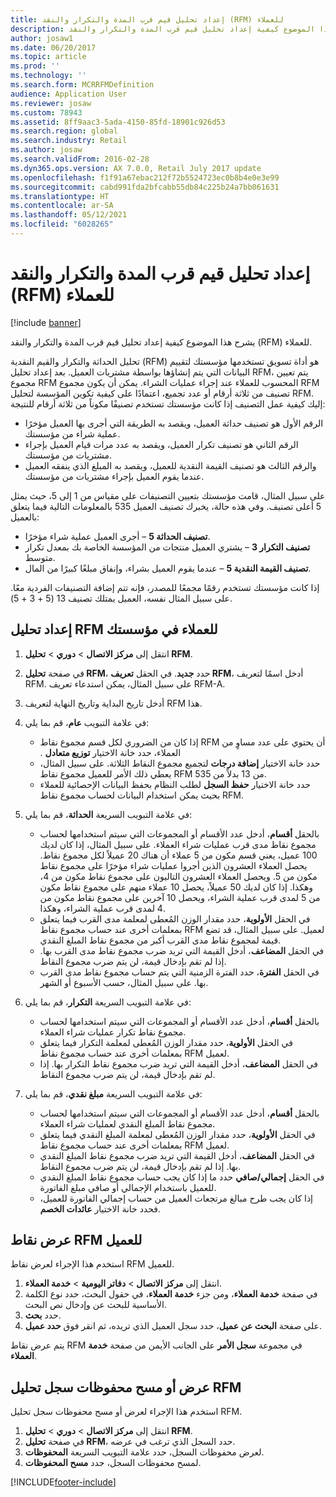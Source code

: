 ```yaml
---
title: إعداد تحليل قيم قرب المدة والتكرار والنقد (RFM) للعملاء
description: يشرح هذا الموضوع كيفية إعداد تحليل قيم قرب المدة والتكرار والنقد (RFM) للعملاء.
author: josaw1
ms.date: 06/20/2017
ms.topic: article
ms.prod: ''
ms.technology: ''
ms.search.form: MCRRFMDefinition
audience: Application User
ms.reviewer: josaw
ms.custom: 78943
ms.assetid: 8ff9aac3-5ada-4150-85fd-18901c926d53
ms.search.region: global
ms.search.industry: Retail
ms.author: josaw
ms.search.validFrom: 2016-02-28
ms.dyn365.ops.version: AX 7.0.0, Retail July 2017 update
ms.openlocfilehash: f1f91a67ebac212f72b5524723ec0b8b4e0e3e99
ms.sourcegitcommit: cabd991fda2bfcabb55db84c225b24a7bb061631
ms.translationtype: HT
ms.contentlocale: ar-SA
ms.lasthandoff: 05/12/2021
ms.locfileid: "6028265"
---
```

# <a name="set-up-recency-frequency-and-monetary-rfm-analysis"></a>إعداد تحليل قيم قرب المدة والتكرار والنقد (RFM) للعملاء

[!include [banner](includes/banner.md)]

يشرح هذا الموضوع كيفية إعداد تحليل قيم قرب المدة والتكرار والنقد (RFM) للعملاء.

تحليل الحداثة والتكرار والقيم النقدية (RFM) هو أداة تسويق تستخدمها مؤسستك لتقييم البيانات التي يتم إنشاؤها بواسطة مشتريات العميل. بعد إعداد تحليل RFM، يتم تعيين مجموع RFM المحسوب للعملاء عند إجراء عمليات الشراء. يمكن أن يكون مجموع RFM تصنيف من ثلاثة أرقام أو عدد تجميع، اعتمادًا على كيفية تكوين المؤسسة لتحليل RFM. إليك كيفية عمل التصنيف إذا كانت مؤسستك تستخدم تصنيفًا مكوناً من ثلاثة أرقام للنتيجة:

- الرقم الأول هو تصنيف حداثة العميل، ويقصد به الطريقة التي أجرى بها العميل مؤخرًا عملية شراء من مؤسستك.
- الرقم الثاني هو تصنيف تكرار العميل، ويقصد به عدد مرات قيام العميل بإجراء مشتريات من مؤسستك.
- والرقم الثالث هو تصنيف القيمة النقدية للعميل، ويقصد به المبلغ الذي ينفقه العميل عندما يقوم العميل بإجراء مشتريات من مؤسستك.

على سبيل المثال، قامت مؤسستك بتعيين التصنيفات على مقياس من 1 إلى 5، حيث يمثل 5 أعلى تصنيف. وفي هذه حالة، يخبرك تصنيف العميل 535 بالمعلومات التالية فيما يتعلق بالعميل:

- **تصنيف الحداثة 5** – أجرى العميل عملية شراء مؤخرًا.
- **تصنيف التكرار 3** – يشتري العميل منتجات من المؤسسة الخاصة بك بمعدل تكرار متوسط.
- **تصنيف القيمة النقدية 5** – عندما يقوم العميل بشراء، وإنفاق مبلغًا كبيرًا من المال.

إذا كانت مؤسستك تستخدم رقمًا مجمعًا للمصدر، فإنه تتم إضافة التصنيفات الفردية معًا. على سبيل المثال نفسه، العميل يمتلك تصنيف 13 (5 + 3 + 5).

## <a name="set-up-rfm-analysis-for-the-customers-in-your-organization"></a>إعداد تحليل RFM للعملاء في مؤسستك

1. انتقل إلى **مركز الاتصال** \> **دوري** \> **تحليل RFM**.
2. في صفحة **تحليل RFM**، حدد **جديد**. في الحقل **تعريف RFM**، أدخل اسمًا لتعريف RFM. على سبيل المثال، يمكن استدعاء تعريف RFM-A.
3. أدخل تاريخ البداية وتاريخ النهاية لتعريف RFM هذا.
4. في علامة التبويب **عام**، قم بما يلي:

    - إذا كان من الضروري لكل قسم مجموع نقاط RFM أن يحتوي على عدد مساوٍ من العملاء، حدد خانة الاختيار **‏‫توزيع متعادل** .
    - حدد خانة الاختيار **‏‫إضافة درجات‬** لتجميع مجموع النقاط الثلاثة. على سبيل المثال، يعطي ذلك الأمر للعميل مجموع نقاط RFM من 13 بدلاً من 535.
    - حدد خانة الاختيار **حفظ السجل** لطلب النظام بحفظ البيانات الإحصائية للعملاء بحيث يمكن استخدام البيانات لحساب مجموع نقاط RFM.

5. في علامة التبويب السريعة **الحداثة**، قم بما يلي:

    - بالحقل **أقسام‬**، أدخل عدد الأقسام أو المجموعات التي سيتم استخدامها لحساب مجموع نقاط مدى قرب عمليات شراء العملاء. على سبيل المثال، إذا كان لديك 100 عميل، يعني قسم مكون من 5 عملاء أن هناك 20 عميلاً لكل مجموع نقاط. ‏‫يحصل العملاء العشرون الذين أجروا عمليات شراء مؤخرًا على مجموع نقاط مكون من 5. ويحصل العملاء العشرون التاليون على مجموع نقاط مكون من 4، وهكذا.‬ إذا كان لديك 50 عميلاً، يحصل 10 عملاء منهم على مجموع نقاط مكون من 5 لمدى قرب عملية الشراء، ويحصل 10 آخرين على مجموع نقاط مكون من 4 لمدى قرب عملية الشراء، وهكذا.
    - في الحقل **الأولوية‬**، حدد مقدار الوزن المُعطى لمعلمة مدى القرب فيما يتعلق بمعلمات أخرى عند حساب مجموع نقاط RFM لعميل. على سبيل المثال، قد تضع قيمة لمجموع نقاط مدى القرب أكبر من مجموع نقاط المبلغ النقدي.
    - في الحقل **‏‫المضاعف‬**، أدخل القيمة التي تريد ضرب مجموع نقاط مدى القرب بها. إذا لم تقم بإدخال قيمة، لن يتم ضرب مجموع النقاط.
    - في الحقل **الفترة**، حدد الفترة الزمنية التي يتم حساب مجموع نقاط مدى القرب بها. على سبيل المثال، حسب الأسبوع أو الشهر.

6. في علامة التبويب السريعة **التكرار**، قم بما يلي:

    - بالحقل **أقسام‬**، أدخل عدد الأقسام أو المجموعات التي سيتم استخدامها لحساب مجموع نقاط تكرار عمليات شراء العملاء.‬
    - في الحقل **الأولوية‬**، حدد مقدار الوزن المُعطى لمعلمة التكرار فيما يتعلق بمعلمات أخرى عند حساب مجموع نقاط RFM لعميل.
    - في الحقل **‏‫المضاعف‬**، أدخل القيمة التي تريد ضرب مجموع نقاط التكرار بها.‬ إذا لم تقم بإدخال قيمة، لن يتم ضرب مجموع النقاط.

7. في علامة التبويب السريعة **‏‫مبلغ نقدي‬**، قم بما يلي:

    - بالحقل **أقسام‬**، أدخل عدد الأقسام أو المجموعات التي سيتم استخدامها لحساب مجموع نقاط المبلغ النقدي لعمليات شراء العملاء.‬
    - في الحقل **الأولوية‬**، حدد مقدار الوزن المُعطى لمعلمة المبلغ النقدي فيما يتعلق بمعلمات أخرى عند حساب مجموع نقاط RFM لعميل.
    - في الحقل **‏‫المضاعف‬**، أدخل القيمة التي تريد ضرب مجموع نقاط المبلغ النقدي بها.‬‬ إذا لم تقم بإدخال قيمة، لن يتم ضرب مجموع النقاط.
    - في الحقل **إجمالي/صافي‬** حدد ما إذا كان يجب حساب مجموع نقاط المبلغ النقدي للعميل باستخدام الإجمالي أو صافي مبلغ الفاتورة.
    - إذا كان يجب طرح مبالغ مرتجعات العميل من حساب إجمالي الفاتورة للعميل، فحدد خانة الاختيار **‏‫عائدات الخصم‬**.

## <a name="view-a-customers-rfm-score"></a>عرض نقاط RFM للعميل

استخدم هذا الإجراء لعرض نقاط RFM للعميل.

1. انتقل إلى **مركز الاتصال** \> **دفاتر اليومية** \> **خدمة العملاء**.
2. في صفحة **خدمة العملاء**، ومن جزء **خدمة العملاء**، في حقول البحث، حدد نوع الكلمة الأساسية للبحث عن وإدخال نص البحث.
3. حدد **بحث**.
4. على صفحة **البحث عن عميل**، حدد سجل العميل الذي تريده، ثم انقر فوق **حدد عميل**.

يتم عرض نقاط RFM في مجموعة **سجل الأمر** على الجانب الأيمن من صفحة **خدمة العملاء**.

## <a name="view-or-clear-the-history-of-an-rfm-analysis-record"></a>عرض أو مسح محفوظات سجل تحليل RFM

استخدم هذا الإجراء لعرض أو مسح محفوظات سجل تحليل RFM.

1. انتقل إلى **مركز الاتصال** \> **دوري** \> **تحليل RFM**.
2. في صفحة **تحليل RFM**، حدد السجل الذي ترغب في عرضه.
3. لعرض محفوظات السجل، حدد علامة التبويب السريعة **المحفوظات‬**.
4. لمسح محفوظات السجل، حدد  **‏‫مسح المحفوظات‬**.


[!INCLUDE[footer-include](../includes/footer-banner.md)]